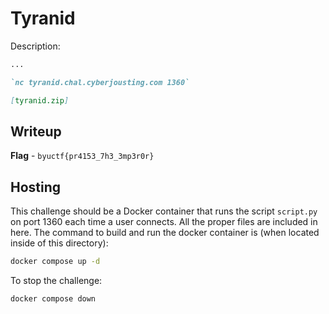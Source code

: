 # Tyranid
Description:
```markdown
...

`nc tyranid.chal.cyberjousting.com 1360`

[tyranid.zip]
```

## Writeup


**Flag** - `byuctf{pr4153_7h3_3mp3r0r}`

## Hosting
This challenge should be a Docker container that runs the script `script.py` on port 1360 each time a user connects. All the proper files are included in here. The command to build and run the docker container is (when located inside of this directory):

```bash
docker compose up -d
```

To stop the challenge:
```bash
docker compose down
```